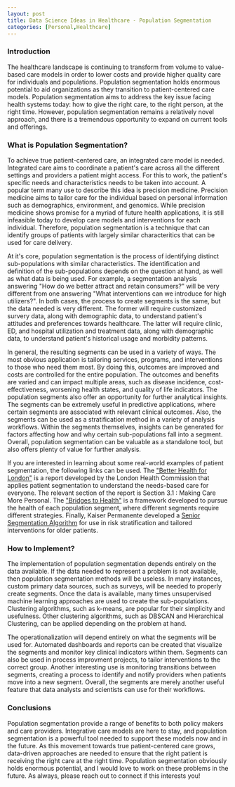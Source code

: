 ```yaml
---
layout: post
title: Data Science Ideas in Healthcare - Population Segmentation
categories: [Personal,Healthcare]
---
```


### Introduction

The healthcare landscape is continuing to transform from volume to value-based care models in order to lower costs and provide higher quality care for individuals and populations.  Population segmentation holds enormous potential to aid organizations as they transition to patient-centered care models.  Population segmentation aims to address the key issue facing health systems today: how to give the right care, to the right person, at the right time.  However, population segmentation remains a relatively novel approach, and there is a tremendous opportunity to expand on current tools and offerings. 


### What is Population Segmentation?

To achieve true patient-centered care, an integrated care model is needed.  Integrated care aims to coordinate a patient's care across all the different settings and providers a patient might access.  For this to work, the patient's specific needs and characteristics needs to be taken into account.  A popular term many use to describe this idea is precision medicine.  Precision medicine aims to tailor care for the individual based on personal information such as demographics, environment, and genomics.  While precision medicine shows promise for a myriad of future health applications, it is still infeasible today to develop care models and interventions for each individual.  Therefore, population segmentation is a technique that can identify groups of patients with largely similar characteritics that can be used for care delivery.  

At it's core, population segmentation is the process of identifying distinct sub-populations with similar characteristics.  The identification and definition of the sub-populations depends on the question at hand, as well as what data is being used.  For example, a segmentation analysis answering "How do we better attract and retain consumers?" will be very different from one answering "What interventions can we introduce for high utilizers?".  In both cases, the process to create segments is the same, but the data needed is very different.  The former will require customized survery data, along with demographic data, to understand patient's attitudes and preferences towards healthcare.  The latter will require clinic, ED, and hospital utilization and treatment data, along with demographic data, to understand patient's historical usage and morbidity patterns.  

In general, the resulting segments can be used in a variety of ways.  The most obvious application is tailoring services, programs, and interventions to those who need them most.  By doing this, outcomes are improved and costs are controlled for the entire population.  The outcomes and benefits are varied and can impact multiple areas, such as disease incidence, cost-effectiveness, worsening health states, and quality of life indicators.  The population segments also offer an opportunity for further analytical insights.  The segments can be extremely useful in predictive applications, where certain segments are associated with relevant clinical outcomes.   Also, the segments can be used as a stratification method in a variety of analysis workflows.  Within the segments themselves, insights can be generated for factors affecting how and why certain sub-populations fall into a segment.  Overall, population segmentation can be valuable as a standalone tool, but also offers plenty of value for further analysis. 

If you are interested in learning about some real-world examples of patient segmentation, the following links can be used.  The ["Better Health for London"](https://www.healthylondon.org/resource/better-health-london-report/) is a report developed by the London Health Commission that applies patient segmentation to understand the needs-based care for everyone.  The relevant section of the report is Section 3.1 : Making Care More Personal.  The ["Bridges to Health"](https://outcomesbasedhealthcare.com/bridges-to-health-segmentation-model/) is a framework developed to pursue the health of each population segment, where different segments require different strategies.  Finally, Kaiser Permanente developed a [Senior Segmentation Algorithm](https://www.ncbi.nlm.nih.gov/pmc/articles/PMC4116260/) for use in risk stratification and tailored interventions for older patients.   

### How to Implement?

The implementation of population segmentation depends entirely on the data available.  If the data needed to represent a problem is not available, then population segmentation methods will be useless.  In many instances, custom primary data sources, such as surveys, will be needed to properly create segments.  Once the data is available, many times unsupervised machine learning approaches are used to create the sub-populations.  Clustering algorithms, such as k-means, are popular for their simplicity and usefulness. Other clustering algorithms, such as DBSCAN and Hierarchical Clustering, can be applied depending on the problem at hand.

The operationalization will depend entirely on what the segments will be used for. Automated dashboards and reports can be created that visualize the segments and monitor key clinical indicators within them.  Segments can also be used in process improvment projects, to tailor interventions to the correct group.  Another interesting use is monitoring transitions between segments, creating a process to identify and notify providers when patients move into a new segment.  Overall, the segments are merely another useful feature that data analysts and scientists can use for their workflows. 

### Conclusions

Population segmentation provide a range of benefits to both policy makers and care providers.  Integrative care models are here to stay, and population segmentation is a powerful tool needed to support these models now and in the future.  As this movement towards true patient-centered care grows, data-driven approaches are needed to ensure that the right patient is receiving the right care at the right time.  Population segmentation obviously holds enormous potential, and I would love to work on these problems in the future.  As always, please reach out to connect if this interests you! 


